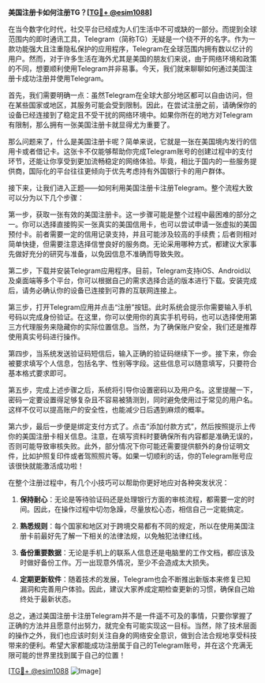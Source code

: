**美国注册卡如何注册TG？[[TG💪+ @esim1088](https://t.me/s/esim1088)]**

在当今数字化时代，社交平台已经成为人们生活中不可或缺的一部分。而提到全球范围内的即时通讯工具，Telegram（简称TG）无疑是一个绕不开的名字。作为一款功能强大且注重隐私保护的应用程序，Telegram在全球范围内拥有数以亿计的用户。然而，对于许多生活在海外尤其是美国的朋友们来说，由于网络环境和政策的不同，想要顺利使用Telegram并非易事。今天，我们就来聊聊如何通过美国注册卡成功注册并使用Telegram。

首先，我们需要明确一点：虽然Telegram在全球大部分地区都可以自由访问，但在某些国家或地区，其服务可能会受到限制。因此，在尝试注册之前，请确保你的设备已经连接到了稳定且不受干扰的网络环境中。如果你所在的地方对Telegram有限制，那么拥有一张美国注册卡就显得尤为重要了。

那么问题来了，什么是美国注册卡呢？简单来说，它就是一张在美国境内发行的信用卡或者借记卡。这张卡不仅能够帮助你完成Telegram账号的创建过程中的支付环节，还能让你享受到更加流畅稳定的网络体验。毕竟，相比于国内的一些服务提供商，国际化的平台往往更倾向于优先考虑持有外国银行卡的用户群体。

接下来，让我们进入正题——如何利用美国注册卡注册Telegram。整个流程大致可以分为以下几个步骤：

第一步，获取一张有效的美国注册卡。这一步骤可能是整个过程中最困难的部分之一。你可以选择直接购买一张真实的美国信用卡，也可以尝试申请一张虚拟的美国预付卡。前者需要一定的信用记录支持，并且可能涉及较高的手续费；后者则相对简单快捷，但需要注意选择信誉良好的服务商。无论采用哪种方式，都建议大家事先做好充分的研究与准备，以免因信息不准确而导致失败。

第二步，下载并安装Telegram应用程序。目前，Telegram支持iOS、Android以及桌面端等多个平台，你可以根据自己的需求选择合适的版本进行下载。安装完成后，请务必确认你的设备已连接到可靠的互联网连接上。

第三步，打开Telegram应用并点击“注册”按钮。此时系统会提示你需要输入手机号码以完成身份验证。在这里，你可以使用你的真实手机号码，也可以选择使用第三方代理服务来隐藏你的实际位置信息。当然，为了确保账户安全，我们还是推荐使用真实号码进行操作。

第四步，当系统发送验证码短信后，输入正确的验证码继续下一步。接下来，你会被要求填写个人信息，包括名字、性别等字段。这些信息可以随意填写，只要符合基本格式要求即可。

第五步，完成上述步骤之后，系统将引导你设置密码以及用户名。这里提醒一下，密码一定要设置得足够复杂且不容易被猜测到，同时避免使用过于常见的用户名。这样不仅可以提高账户的安全性，也能减少日后遇到麻烦的概率。

第六步，最后一步便是绑定支付方式了。点击“添加付款方式”，然后按照提示上传你的美国注册卡相关信息。注意，在填写资料时要确保所有内容都是准确无误的，否则可能导致审核失败。此外，部分情况下你可能还需要提供额外的身份证明文件，比如护照复印件或者驾照照片等。如果一切顺利的话，你的Telegram账号应该很快就能激活成功啦！

在整个注册过程中，有几个小技巧可以帮助你更好地应对各种突发状况：

1. **保持耐心**：无论是等待验证码还是处理银行方面的审核流程，都需要一定的时间。因此，在操作过程中切勿急躁，尽量放松心态，相信自己一定能搞定。
   
2. **熟悉规则**：每个国家和地区对于跨境交易都有不同的规定，所以在使用美国注册卡前最好先了解一下相关的法律法规，以免触犯法律红线。
   
3. **备份重要数据**：无论是手机上的联系人信息还是电脑里的工作文档，都应该及时做好备份工作。万一出现意外情况，至少不会造成太大损失。

4. **定期更新软件**：随着技术的发展，Telegram也会不断推出新版本来修复已知漏洞和完善用户体验。因此，建议大家养成定期检查更新的习惯，确保自己始终处于最新状态。

总之，通过美国注册卡注册Telegram并不是一件遥不可及的事情，只要你掌握了正确的方法并且愿意付出努力，就完全有可能实现这一目标。当然，除了技术层面的操作之外，我们也应该时刻关注自身的网络安全意识，做到合法合规地享受科技带来的便利。希望大家都能成功注册属于自己的Telegram账号，并在这个充满无限可能的世界里找到属于自己的位置！

[[TG💪+ @esim1088](https://t.me/s/esim1088) ![Image](https://i.postimg.cc/4NQfJmqS/Snipaste-2025-05-13-00-14-12.png)]